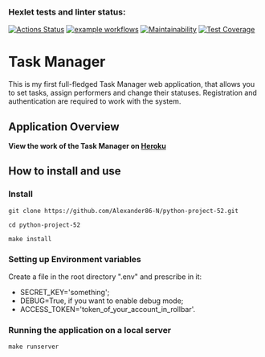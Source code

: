 ### Hexlet tests and linter status:
[![Actions Status](https://github.com/Alexander86-N/python-project-52/workflows/hexlet-check/badge.svg)](https://github.com/Alexander86-N/python-project-52/actions)
[![example workflows](https://github.com/Alexander86-N/python-project-52/actions/workflows/myci.yml/badge.svg)](https://github.com/Alexander86-N/python-project-52/actions)
[![Maintainability](https://api.codeclimate.com/v1/badges/a5bb3cbe48daee9260ff/maintainability)](https://codeclimate.com/github/Alexander86-N/python-project-52/maintainability)
[![Test Coverage](https://api.codeclimate.com/v1/badges/a5bb3cbe48daee9260ff/test_coverage)](https://codeclimate.com/github/Alexander86-N/python-project-52/test_coverage)

# Task Manager

This is my first full-fledged Task Manager web application,
that allows you to set tasks, assign performers and change their statuses. 
Registration and authentication are required to work with the system.

## Application Overview

**View the work of the Task Manager on [Heroku](https://mysterious-bastion-77076.herokuapp.com/)**

## How to install and use

### Install
```
git clone https://github.com/Alexander86-N/python-project-52.git

cd python-project-52

make install
```
### Setting up Environment variables

Create a file in the root directory ".env" and prescribe in it:
- SECRET_KEY='something';
- DEBUG=True, if you want to enable debug mode;
- ACCESS_TOKEN='token_of_your_account_in_rollbar'.

### Running the application on a local server
```
make runserver
```
